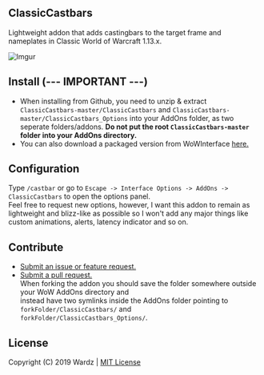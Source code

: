 ## ClassicCastbars
Lightweight addon that adds castingbars to the target frame and nameplates in Classic World of Warcraft 1.13.x.  

![Imgur](https://i.imgur.com/thxJqi6.jpg)

## Install (--- IMPORTANT ---)
- When installing from Github, you need to unzip & extract `ClassicCastbars-master/ClassicCastbars` and `ClassicCastbars-master/ClassicCastbars_Options` into your AddOns folder, as two seperate    folders/addons.
  **Do not put the root `ClassicCastbars-master` folder into your AddOns directory.**
- You can also download a packaged version from WoWInterface [here.](https://wowinterface.com/downloads/info24925-ClassicCastbars.html)

## Configuration
Type `/castbar` or go to `Escape -> Interface Options -> AddOns -> ClassicCastbars` to open the options panel.  
Feel free to request new options, however, I want this addon to remain as lightweight and blizz-like as possible so I won't
add any major things like custom animations, alerts, latency indicator and so on.

## Contribute
- [Submit an issue or feature request.](https://github.com/wardz/ClassicCastbars/issues)
- [Submit a pull request.](https://github.com/wardz/ClassicCastbars/pulls)  
  When forking the addon you should save the folder somewhere outside your WoW AddOns directory and  
  instead have two symlinks inside the AddOns folder pointing to
  `forkFolder/ClassicCastbars/` and `forkFolder/ClassicCastbars_Options/`.

## License
Copyright (C) 2019 Wardz | [MIT License](https://opensource.org/licenses/MIT)
